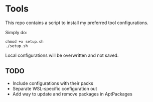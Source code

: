# Tools

This repo contains a script to install my preferred tool configurations.

Simply do: 
```
chmod +x setup.sh
./setup.sh
```

Local configurations will be overwritten and not saved.

## TODO
* Include configurations with their packs
* Separate WSL-specific configuration out
* Add way to update and remove packages in AptPackages